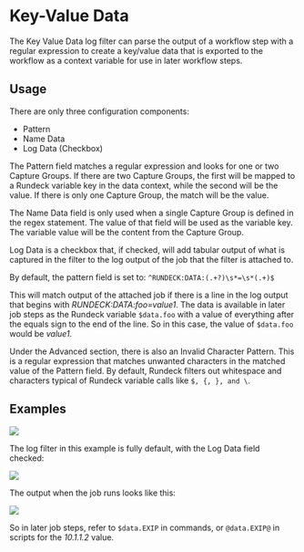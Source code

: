 # Key-Value Data

The Key Value Data log filter can parse the output of a workflow step with a regular expression to create a key/value data that is exported to the workflow as a context variable for use in later workflow steps.

## Usage

There are only three configuration components:
  - Pattern
  - Name Data
  - Log Data (Checkbox)

The Pattern field matches a regular expression and looks for one or two Capture Groups. If there are two Capture Groups, the first will be mapped to a Rundeck variable key in the data context, while the second will be the value. If there is only one Capture Group, the match will be the value.

The Name Data field is only used when a single Capture Group is defined in the regex statement. The value of that field will be used as the variable key.  The variable value will be the content from the Capture Group.

Log Data is a checkbox that, if checked, will add tabular output of what is captured in the filter to the log output of the job that the filter is attached to.

By default, the pattern field is set to: `^RUNDECK:DATA:(.+?)\s*=\s*(.+)$`

This will match output of the attached job if there is a line in the log output that begins with _RUNDECK:DATA:foo=value1_. The data is available in later job steps as the Rundeck variable `$data.foo` with a value of everything after the equals sign to the end of the line. So in this case, the value of `$data.foo` would be _value1_.

Under the Advanced section, there is also an Invalid Character Pattern. This is a regular expression that matches unwanted characters in the matched value of the Pattern field. By default, Rundeck filters out whitespace and characters typical of Rundeck variable calls like `$, {, }, and \`.

## Examples

![](@assets/img/logfilter-keyvalue-example1.png)

The log filter in this example is fully default, with the Log Data field checked:

![](@assets/img/logfilter-keyvalue-example2.png)

The output when the job runs looks like this:

![](@assets/img/logfilter-keyvalue-example3.png)

So in later job steps, refer to `$data.EXIP` in commands, or `@data.EXIP@` in scripts for the _10.1.1.2_ value.
